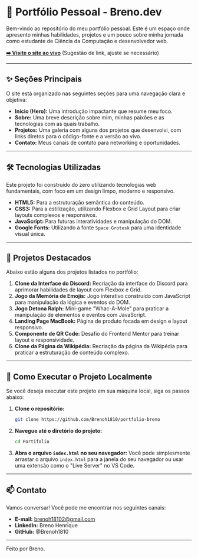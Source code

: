 # 🚀 Portfólio Pessoal - Breno.dev

Bem-vindo ao repositório do meu portfólio pessoal. Este é um espaço onde apresento minhas habilidades, projetos e um pouco sobre minha jornada como estudante de Ciência da Computação e desenvolvedor web.

**[➡️ Visite o site ao vivo](https://brenoh1810.github.io/Portifolio/)** (Sugestão de link, ajuste se necessário)


---

## ✨ Seções Principais

O site está organizado nas seguintes seções para uma navegação clara e objetiva:

- **Início (Hero):** Uma introdução impactante que resume meu foco.
- **Sobre:** Uma breve descrição sobre mim, minhas paixões e as tecnologias com as quais trabalho.
- **Projetos:** Uma galeria com alguns dos projetos que desenvolvi, com links diretos para o código-fonte e a versão ao vivo.
- **Contato:** Meus canais de contato para networking e oportunidades.

---

## 🛠️ Tecnologias Utilizadas

Este projeto foi construído do zero utilizando tecnologias web fundamentais, com foco em um design limpo, moderno e responsivo.

- **HTML5:** Para a estruturação semântica do conteúdo.
- **CSS3:** Para a estilização, utilizando Flexbox e Grid Layout para criar layouts complexos e responsivos.
- **JavaScript:** Para futuras interatividades e manipulação do DOM.
- **Google Fonts:** Utilizando a fonte `Space Grotesk` para uma identidade visual única.

---

## 📂 Projetos Destacados

Abaixo estão alguns dos projetos listados no portfólio:

1.  **Clone da Interface do Discord:** Recriação da interface do Discord para aprimorar habilidades de layout com Flexbox e Grid.
2.  **Jogo da Memória de Emojis:** Jogo interativo construído com JavaScript para manipulação da lógica e eventos do DOM.
3.  **Jogo Detona Ralph:** Mini-game "Whac-A-Mole" para praticar a manipulação de elementos e eventos com JavaScript.
4.  **Landing Page MacBook:** Página de produto focada em design e layout responsivo.
5.  **Componente de QR Code:** Desafio do Frontend Mentor para treinar layout e responsividade.
6.  **Clone da Página da Wikipédia:** Recriação da página da Wikipédia para praticar a estruturação de conteúdo complexo.

---

## 🏃 Como Executar o Projeto Localmente

Se você deseja executar este projeto em sua máquina local, siga os passos abaixo:

1.  **Clone o repositório:**
    ```bash
    git clone https://github.com/Brenoh1810/portfolio-breno
    ```

2.  **Navegue até o diretório do projeto:**
    ```bash
    cd Portifolio
    ```

3.  **Abra o arquivo `index.html` no seu navegador:**
    Você pode simplesmente arrastar o arquivo `index.html` para a janela do seu navegador ou usar uma extensão como o "Live Server" no VS Code.

---

## 📫 Contato

Vamos conversar! Você pode me encontrar nos seguintes canais:

- **E-mail:** brenoh18102@gmail.com
- **LinkedIn:** Breno Henrique
- **GitHub:** @Brenoh1810

---

Feito por Breno.
